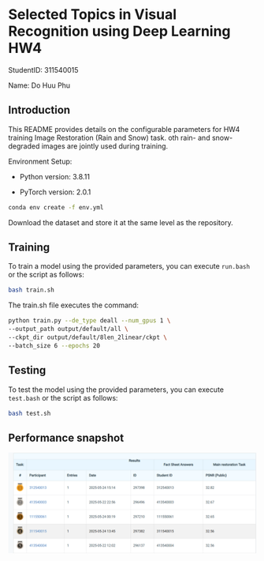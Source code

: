 # **Selected Topics in Visual Recognition using Deep Learning HW4**
StudentID: 311540015

Name: Do Huu Phu

## **Introduction**
This README provides details on the configurable parameters for HW4 training Image Restoration (Rain and Snow) task. oth rain- and snow-degraded images are jointly used during training.

Environment Setup:

- Python version: 3.8.11

- PyTorch version: 2.0.1

```bash
conda env create -f env.yml
```

Download the dataset and store it at the same level as the repository.


## Training

To train a model using the provided parameters, you can execute `run.bash` or the script as follows:

```bash
bash train.sh
```
The train.sh file executes the command:
```bash
python train.py --de_type deall --num_gpus 1 \
--output_path output/default/all \
--ckpt_dir output/default/8len_2linear/ckpt \
--batch_size 6 --epochs 20
```

## Testing
To test the model using the provided parameters, you can execute `test.bash` or the script as follows:

```bash
bash test.sh
```


## Performance snapshot

<img src = "ranking.png"> 

